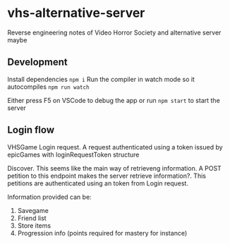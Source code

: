 # vhs-alternative-server
 Reverse engineering notes of Video Horror Society and alternative server maybe

 ## Development
 Install dependencies
 `npm i`
 Run the compiler in watch mode so it autocompiles
 `npm run watch`

 Either press F5 on VSCode to debug the app or run `npm start` to start the server

## Login flow
VHSGame Login request. A request authenticated using a token issued by epicGames with loginRequestToken structure

Discover.
This seems like the main way of retrieveng information. A POST petition to this endpoint makes the server retrieve information?. This petitions are authenticated using an token from Login request.

Information provided can be:
1. Savegame
2. Friend list
3. Store items
4. Progression info (points required for mastery for instance)